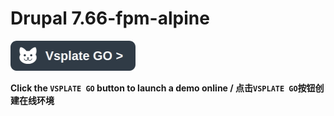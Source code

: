 # Drupal 7.66-fpm-alpine

<a href="https://www.vsplate.com/?docker-compose=https://github.com/vsplate/dcenvs/drupal/7.66-fpm-alpine"><img alt="VSPLATE GO" src="https://raw.githubusercontent.com/vsplate/images/master/vsgo_btn.png" width="200px"></a>

**Click the `VSPLATE GO` button to launch a demo online / 点击`VSPLATE GO`按钮创建在线环境**